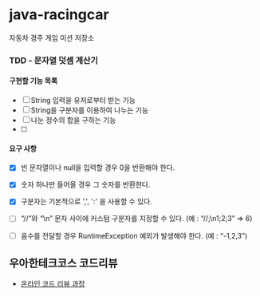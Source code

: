 # java-racingcar
자동차 경주 게임 미션 저장소

### TDD - 문자열 덧셈 계산기
#### 구현할 기능 목록
* [ ] String 입력을 유저로부터 받는 기능
* [ ] String을 구분자를 이용하여 나누는 기능
* [ ] 나눈 정수의 합을 구하는 기능
* [ ] 

#### 요구 사항
* [x] 빈 문자열이나 null을 입력할 경우 0을 반환해야 한다.
* [x] 숫자 하나만 들어올 경우 그 숫자를 반환한다.
* [x] 구분자는 기본적으로 ',', ':' 을 사용할 수 있다.
* [ ]  “//”와 “\n” 문자 사이에 커스텀 구분자를 지정할 수 있다. (예 : “//;\n1;2;3” => 6)
* [ ] 음수를 전달할 경우 RuntimeException 예외가 발생해야 한다. (예 : “-1,2,3”)



## 우아한테크코스 코드리뷰
* [온라인 코드 리뷰 과정](https://github.com/woowacourse/woowacourse-docs/blob/master/maincourse/README.md)